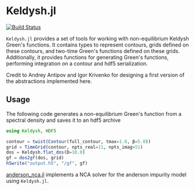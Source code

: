 # Keldysh.jl

[![Build Status](https://github.com/kleinhenz/Keldysh.jl/workflows/CI/badge.svg?branch=master)](https://github.com/kleinhenz/Keldysh.jl/actions)

`Keldysh.jl` provides a set of tools for working with non-equilibrium Keldysh Green's functions.
It contains types to represent contours, grids defined on these contours, and two-time Green's functions defined on these grids.
Additionally, it provides functions for generating Green's functions, performing integration on a contour and hdf5 serialization.


Credit to Andrey Antipov and Igor Krivenko for designing a first version of the abstractions implemented here.

## Usage
The following code generates a non-equilibrium Green's function from a spectral density and saves it to an hdf5 archive
```Julia
using Keldysh, HDF5

contour = twist(Contour(full_contour, tmax=1.0, β=5.0))
grid = TimeGrid(contour, npts_real=11, npts_imag=51)
dos = Keldysh.flat_dos(D=10.0)
gf = dos2gf(dos, grid)
h5write("output.h5", "/gf", gf)
```

[anderson_nca.jl](examples/anderson_nca.jl) implements a NCA solver for the anderson impurity model using `Keldysh.jl`.
